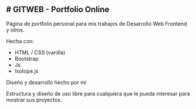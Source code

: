 ## # GITWEB - Portfolio Online

Página de portfolio personal para mis trabajos de Desarrollo Web Frontend y otros.

Hecha con:

-   HTML / CSS (vanilla)
-   Bootstrap
-   Js
-   Isotope.js

Diseño y desarrollo hecho por mí

Estructura y diseño de uso libre para cualquiera que le pueda interesar para mostrar sus proyectos.
